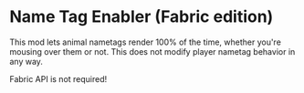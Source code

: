 # Name Tag Enabler (Fabric edition)
This mod lets animal nametags render 100% of the time, whether you're mousing over them or not. This does not modify player nametag behavior in any way.

Fabric API is not required!
